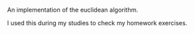 An implementation of the euclidean algorithm.

I used this during my studies to check my homework exercises. 